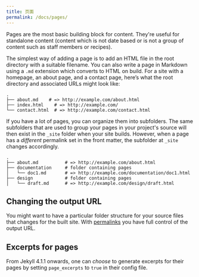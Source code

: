 ```yaml
---
title: 页面
permalink: /docs/pages/
---
```


Pages are the most basic building block for content. They're useful for standalone
content (content which is not date based or is not a group of content such as staff
members or recipes).

The simplest way of adding a page is to add an HTML file in the root
directory with a suitable filename. You can also write a page in Markdown using
a `.md` extension which converts to HTML on build. For a site with
a homepage, an about page, and a contact page, here’s what the root directory
and associated URLs might look like:

```
.
├── about.md    # => http://example.com/about.html
├── index.html    # => http://example.com/
└── contact.html  # => http://example.com/contact.html
```

If you have a lot of pages, you can organize them into subfolders. The same subfolders that are used to group your pages in your project's source will then exist in the `_site` folder when your site builds. However, when a page has a *different* permalink set in the front matter, the subfolder at `_site` changes accordingly.

```
.
├── about.md          # => http://example.com/about.html
├── documentation     # folder containing pages
│   └── doc1.md       # => http://example.com/documentation/doc1.html
├── design            # folder containing pages
│   └── draft.md      # => http://example.com/design/draft.html
```

## Changing the output URL

You might want to have a particular folder structure for your source files that changes for the built site. With [permalinks](/docs/permalinks/) you have full control of the output URL.

## Excerpts for pages

From Jekyll 4.1.1 onwards, one can *choose* to generate excerpts for their pages by setting `page_excerpts` to `true` in their
config file.
